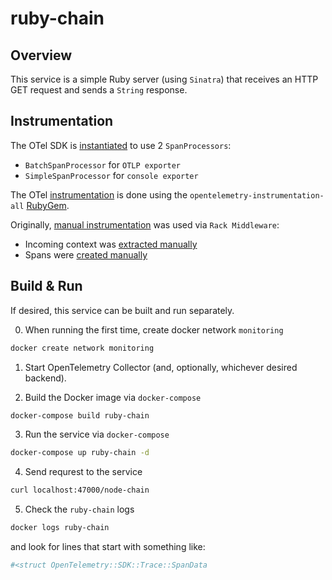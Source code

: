 # ruby-chain
## Overview

This service is a simple Ruby server (using `Sinatra`) that receives an HTTP GET request and sends a `String` response.

## Instrumentation

The OTel SDK is [instantiated](ruby-chain.rb#L22) to use 2 `SpanProcessors`:
- `BatchSpanProcessor` for `OTLP exporter`
- `SimpleSpanProcessor` for `console exporter`

The OTel [instrumentation](ruby-chain.rb#L36) is done using the `opentelemetry-instrumentation-all` [RubyGem](https://rubygems.org/search?query=opentelemetry-instrumentation-all).

Originally, [manual instrumentation](ruby-chain.rb#L45) was used via `Rack Middleware`:
- Incoming context was [extracted manually](ruby-chain.rb#L55)
- Spans were [created manually](ruby-chain.rb#L107)

## Build & Run

If desired, this service can be built and run separately.

0. When running the first time, create docker network `monitoring`
```bash
docker create network monitoring
```

1. Start OpenTelemetry Collector (and, optionally, whichever desired backend).

2. Build the Docker image via `docker-compose`
```bash
docker-compose build ruby-chain
```

3. Run the service via `docker-compose`
```bash
docker-compose up ruby-chain -d
```

4. Send requrest to the service
```bash
curl localhost:47000/node-chain
```

5. Check the `ruby-chain` logs
```bash
docker logs ruby-chain
```

and look for lines that start with something like:

```bash
#<struct OpenTelemetry::SDK::Trace::SpanData
```

